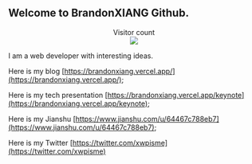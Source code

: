 ## Welcome to BrandonXIANG Github.

<p align="center"> 
  Visitor count<br>
  <img src="https://profile-counter.glitch.me/brandonxiang/count.svg" />
</p>

I am a web developer with interesting ideas.

Here is my blog [https://brandonxiang.vercel.app/](https://brandonxiang.vercel.app/);

Here is my tech presentation [https://brandonxiang.vercel.app/keynote](https://brandonxiang.vercel.app/keynote);

Here is my Jianshu [https://www.jianshu.com/u/64467c788eb7](https://www.jianshu.com/u/64467c788eb7);

Here is my Twitter [https://twitter.com/xwpisme](https://twitter.com/xwpisme)
